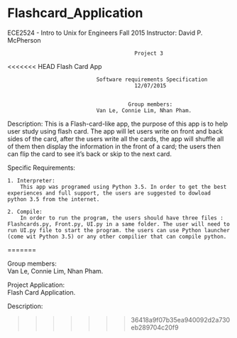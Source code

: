 # Flashcard_Application


ECE2524 - Intro to Unix for Engineers 
Fall 2015 
Instructor: David P. McPherson


                                            Project 3
<<<<<<< HEAD
                                          Flash Card App


                                Software requirements Specification
                                            12/07/2015


                                          Group members:		
                                Van Le, Connie Lim, Nhan Pham.



Description:
    This is a Flash-card-like app, the purpose of this app is to help user study using flash card. The app will let users write on front and back sides of the card, after the users write all the cards, the app will shuffle all of them then display the information in the front of a card; the users then can flip the card to see it’s back or skip to the next card.

Specific Requirements:

    1. Interpreter: 
        This app was programed using Python 3.5. In order to get the best experiences and full support, the users are suggested to dowload python 3.5 from the internet.

    2. Compile: 
        In order to run the program, the users should have three files : Flashcards.py, Front.py, UI.py in a same folder. The user will need to run UI.py file to start the program. the users can use Python launcher (come wit Python 3.5) or any other compilier that can compile python.






=======


Group members:		
		Van Le, Connie Lim, Nhan Pham.

Project Application: 	
		Flash Card Application.

Description:		
		
>>>>>>> 36418a9f07b35ea940092d2a730eb289704c20f9
